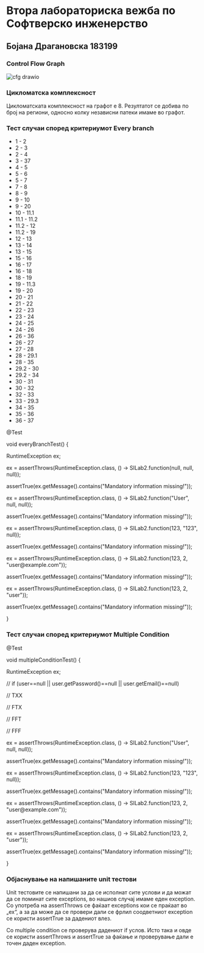 <h1>Втора лабораториска вежба по Софтверско инженерство</h1>

<h2>Бојана Драгановска 183199</h2>

<h3>Control Flow Graph</h3>


![cfg drawio](https://github.com/Bojana-Draganovska/SI_2023_lab2_183199/assets/96067158/0a319a5f-8e4f-437f-bfe1-0adc2eff302d)

<h3>Цикломатска комплексност</h3>

<p>Цикломатската комплексност на графот е 8. Резултатот се добива по број на региони, односно колку независни патеки имаме во графот.</p>

<h3>Тест случаи според критериумот Every branch</h3>

<ul>
  <li>1 - 2</li>
  <li>2 - 3</li>
  <li>2 - 4</li>
  <li>3 - 37</li>
  <li>4 - 5</li>
  <li>5 - 6</li>
  <li>5 - 7</li>
  <li>7 - 8</li>
  <li>8 - 9</li>
  <li>9 - 10</li>
  <li>9 - 20</li>
  <li>10 - 11.1</li>
  <li>11.1 - 11.2</li>
  <li>11.2 - 12</li>
  <li>11.2 - 19</li>
  <li>12 - 13</li>
  <li>13 - 14</li>
  <li>13 - 15</li>
  <li>15 - 16</li>
  <li>16 - 17</li>
  <li>16 - 18</li>
  <li>18 - 19</li>
  <li>19 - 11.3</li>
  <li>19 - 20</li>
  <li>20 - 21</li>
  <li>21 - 22</li>
  <li>22 - 23</li>
  <li>23 - 24</li>
  <li>24 - 25</li>
  <li>24 - 26</li>
  <li>26 - 36</li>
  <li>26 - 27</li>
  <li>27 - 28</li>
  <li>28 - 29.1</li>
  <li>28 - 35</li>
  <li>29.2 - 30</li>
  <li>29.2 - 34</li>
  <li>30 - 31</li>
  <li>30 - 32</li>
  <li>32 - 33</li>
  <li>33 - 29.3</li>
  <li>34 - 35</li>
  <li>35 - 36</li>
  <li>36 - 37</li>
</ul>
  
  <p>@Test</p>
  <p>void everyBranchTest() {</p>
  <p>RuntimeException ex;</p>
  <p>ex = assertThrows(RuntimeException.class, () -> SILab2.function(null, null, null));</p>
  <p>assertTrue(ex.getMessage().contains("Mandatory information missing!"));</p>
  <p>ex = assertThrows(RuntimeException.class, () -> SILab2.function("User", null, null));</p>
   <p>assertTrue(ex.getMessage().contains("Mandatory information missing!"));</p>
   <p>ex = assertThrows(RuntimeException.class, () -> SILab2.function(123, "123", null));</p>
   <p>assertTrue(ex.getMessage().contains("Mandatory information missing!"));</p>
   <p>ex = assertThrows(RuntimeException.class, () -> SILab2.function(123, 2, "user@example.com"));</p>
   <p>assertTrue(ex.getMessage().contains("Mandatory information missing!"));</p>
    <p>ex = assertThrows(RuntimeException.class, () -> SILab2.function(123, 2, "user"));</p>
   <p>assertTrue(ex.getMessage().contains("Mandatory information missing!"));</p>
  <p>}</p>
  
  <h3>Тест случаи според критериумот Multiple Condition</h3>
  
   <p>@Test</p>
  <p>void multipleConditionTest() {</p>
   <p>RuntimeException ex;</p>
   <p>// if (user==null || user.getPassword()==null || user.getEmail()==null)</p>
   <p>// TXX</p>
   <p>// FTX</p>
   <p>// FFT</p>
   <p>// FFF</p>
   <p>ex = assertThrows(RuntimeException.class, () -> SILab2.function("User", null, null));</p>
   <p>assertTrue(ex.getMessage().contains("Mandatory information missing!"));</p>
   <p>ex = assertThrows(RuntimeException.class, () -> SILab2.function(123, "123", null));</p>
   <p>assertTrue(ex.getMessage().contains("Mandatory information missing!"));</p>
   <p>ex = assertThrows(RuntimeException.class, () -> SILab2.function(123, 2, "user@example.com"));</p>
   <p>assertTrue(ex.getMessage().contains("Mandatory information missing!"));</p>
    <p>ex = assertThrows(RuntimeException.class, () -> SILab2.function(123, 2, "user"));</p>
   <p>assertTrue(ex.getMessage().contains("Mandatory information missing!"));</p>
   <p>}</p>

<h3>Објаснување на напишаните unit тестови</h3>
<p>Unit тестовите се напишани за да се исполнат сите услови и да можат да се поминат сите exceptions, во нашиов случај имаме еден exception. Со употреба на assertThrows се фаќаат exceptions кои се праќаат во „ex“, a за да може да се провери дали се фрлил соодветниот exception се користи assertTrue за дадениот влез. 

Со multiple condition се проверува дадениот if услов. Исто така и овде се користи assertThrows и assertTrue за фаќање и проверување дали е точен даден exception.</p>
